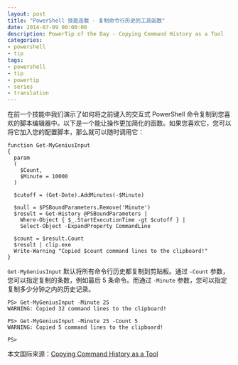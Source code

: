 ```yaml
---
layout: post
title: "PowerShell 技能连载 - 复制命令行历史的工具函数"
date: 2014-07-09 00:00:00
description: PowerTip of the Day - Copying Command History as a Tool
categories:
- powershell
- tip
tags:
- powershell
- tip
- powertip
- series
- translation
---
```

在前一个技能中我们演示了如何将之前键入的交互式 PowerShell 命令复制到您喜欢的脚本编辑器中。以下是一个能让操作更加简化的函数。如果您喜欢它，您可以将它加入您的配置脚本，那么就可以随时调用它：

    function Get-MyGeniusInput
    {
      param
      (
        $Count,
        $Minute = 10000
      )
    
      $cutoff = (Get-Date).AddMinutes(-$Minute)
    
      $null = $PSBoundParameters.Remove('Minute')
      $result = Get-History @PSBoundParameters |
        Where-Object { $_.StartExecutionTime -gt $cutoff } |
        Select-Object -ExpandProperty CommandLine 
    
      $count = $result.Count
      $result | clip.exe
      Write-Warning "Copied $count command lines to the clipboard!"
    } 

`Get-MyGeniusInput` 默认将所有命令行历史都复制到剪贴板。通过 `-Count` 参数，您可以指定复制的条数，例如最后 5 条命令。而通过 `-Minute` 参数，您可以指定复制多少分钟之内的历史记录。

    PS> Get-MyGeniusInput -Minute 25
    WARNING: Copied 32 command lines to the clipboard!
    
    PS> Get-MyGeniusInput -Minute 25 -Count 5
    WARNING: Copied 5 command lines to the clipboard!
    
    PS>

<!--more-->
本文国际来源：[Copying Command History as a Tool](http://community.idera.com/powershell/powertips/b/tips/posts/copying-command-history-as-a-tool)

